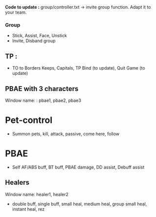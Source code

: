 **Code to update :**
group/controller.txt -> invite group function. Adapt it to your team.

### Group
- Stick, Assist, Face, Unstick
- Invite, Disband group

## TP :
- TO to Borders Keeps, Capitals, TP Bind (to update), Quit Game (to update)


## PBAE with 3 characters
Window name: : pbae1, pbae2, pbae3
# Pet-control

- Summon pets, kill, attack, passive, come here, follow

# PBAE
- Self AF/ABS buff, BT buff, PBAE damage, DD assist, Debuff assist

## Healers
Window name: healer1, healer2
 - double buff, single buff, small heal, medium heal, group small heal, instant heal, rez
